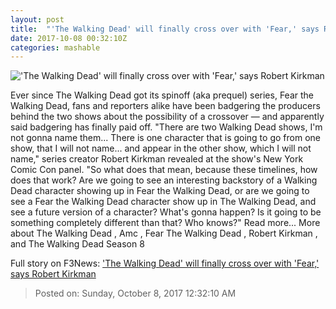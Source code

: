 ```yaml
---
layout: post
title:  "'The Walking Dead' will finally cross over with 'Fear,' says Robert Kirkman"
date: 2017-10-08 00:32:10Z
categories: mashable
---
```


!['The Walking Dead' will finally cross over with 'Fear,' says Robert Kirkman](https://i.amz.mshcdn.com/-ok_pvT_5Puq3oaeowyIS_tOD-Y=/1200x630/2017%2F10%2F08%2F7d%2Fa8a907c426c34d8f87bdc5cb8a21bee7.090ae.jpg)

Ever since The Walking Dead got its spinoff (aka prequel) series, Fear the Walking Dead, fans and reporters alike have been badgering the producers behind the two shows about the possibility of a crossover — and apparently said badgering has finally paid off. "There are two Walking Dead shows, I'm not gonna name them... There is one character that is going to go from one show, that I will not name... and appear in the other show, which I will not name," series creator Robert Kirkman revealed at the show's New York Comic Con panel. "So what does that mean, because these timelines, how does that work? Are we going to see an interesting backstory of a Walking Dead character showing up in Fear the Walking Dead, or are we going to see a Fear the Walking Dead character show up in The Walking Dead, and see a future version of a character? What's gonna happen? Is it going to be something completely different than that? Who knows?" Read more... More about The Walking Dead , Amc , Fear The Walking Dead , Robert Kirkman , and The Walking Dead Season 8


Full story on F3News: ['The Walking Dead' will finally cross over with 'Fear,' says Robert Kirkman](http://www.f3nws.com/n/kXRGjC)

> Posted on: Sunday, October 8, 2017 12:32:10 AM
